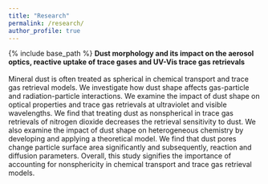```yaml
---
title: "Research"
permalink: /research/
author_profile: true
---
```


{% include base_path %}
**Dust morphology and its impact on the aerosol optics, reactive uptake of trace gases and UV-Vis trace gas retrievals**\
\
Mineral dust is often treated as spherical in chemical transport and trace gas retrieval models. We investigate how dust shape affects gas-particle and radiation-particle interactions. We examine the impact of dust shape on optical properties and trace gas retrievals at ultraviolet and visible wavelengths. We find that treating dust as nonspherical in trace gas retrievals of nitrogen dioxide decreases the retrieval sensitivity to dust. We also examine the impact of dust shape on heterogeneous chemistry by developing and applying a theoretical model. We find that dust pores change particle surface area significantly and subsequently, reaction and diffusion parameters. Overall, this study signifies the importance of accounting for nonsphericity in chemical transport and trace gas retrieval models.
